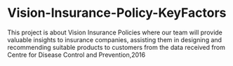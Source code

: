 # Vision-Insurance-Policy-KeyFactors
This project is about Vision Insurance Policies where our team will provide valuable insights to insurance companies, assisting them in designing and recommending suitable products to customers from the data received from Centre for Disease Control and Prevention,2016
